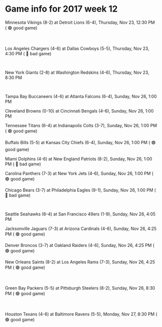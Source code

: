# Game info for 2017 week 12

Minnesota Vikings (8-2) at Detroit Lions (6-4), Thursday, Nov 23, 12:30 PM (	:green_circle: good game)


<br/>

Los Angeles Chargers (4-6) at Dallas Cowboys (5-5), Thursday, Nov 23, 4:30 PM (	:red_circle: bad game)


<br/>

New York Giants (2-8) at Washington Redskins (4-6), Thursday, Nov 23, 8:30 PM


<br/>

Tampa Bay Buccaneers (4-6) at Atlanta Falcons (6-4), Sunday, Nov 26, 1:00 PM

Cleveland Browns (0-10) at Cincinnati Bengals (4-6), Sunday, Nov 26, 1:00 PM

Tennessee Titans (6-4) at Indianapolis Colts (3-7), Sunday, Nov 26, 1:00 PM (	:green_circle: good game)

Buffalo Bills (5-5) at Kansas City Chiefs (6-4), Sunday, Nov 26, 1:00 PM (	:green_circle: good game)

Miami Dolphins (4-6) at New England Patriots (8-2), Sunday, Nov 26, 1:00 PM (	:red_circle: bad game)

Carolina Panthers (7-3) at New York Jets (4-6), Sunday, Nov 26, 1:00 PM (	:green_circle: good game)

Chicago Bears (3-7) at Philadelphia Eagles (9-1), Sunday, Nov 26, 1:00 PM (	:red_circle: bad game)


<br/>

Seattle Seahawks (6-4) at San Francisco 49ers (1-9), Sunday, Nov 26, 4:05 PM

Jacksonville Jaguars (7-3) at Arizona Cardinals (4-6), Sunday, Nov 26, 4:25 PM (	:green_circle: good game)

Denver Broncos (3-7) at Oakland Raiders (4-6), Sunday, Nov 26, 4:25 PM (	:green_circle: good game)

New Orleans Saints (8-2) at Los Angeles Rams (7-3), Sunday, Nov 26, 4:25 PM (	:green_circle: good game)


<br/>

Green Bay Packers (5-5) at Pittsburgh Steelers (8-2), Sunday, Nov 26, 8:30 PM (	:green_circle: good game)


<br/>

Houston Texans (4-6) at Baltimore Ravens (5-5), Monday, Nov 27, 8:30 PM (	:green_circle: good game)

